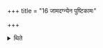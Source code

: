 +++
title = "16 जामदग्न्येन पुष्टिकामः"

+++

<details><summary>थिते</summary>

16. (The sacrificer) who wants prosperity (should perform) the Jāmadagnya (four-day-sacrifice).  

[^1]: For this sacrifice see TS VII.1.9.1f. 
</details>
